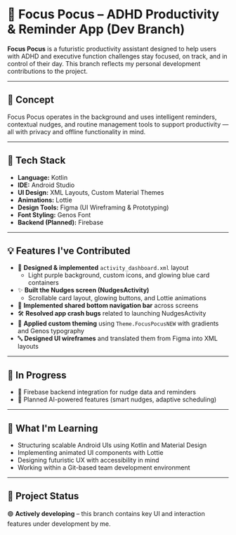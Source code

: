 # 🌟 Focus Pocus – ADHD Productivity & Reminder App (Dev Branch)

**Focus Pocus** is a futuristic productivity assistant designed to help users with ADHD and executive function challenges stay focused, on track, and in control of their day. This branch reflects my personal development contributions to the project.

---

## 🧠 Concept

Focus Pocus operates in the background and uses intelligent reminders, contextual nudges, and routine management tools to support productivity — all with privacy and offline functionality in mind.

---

## 🔧 Tech Stack

- **Language:** Kotlin
- **IDE:** Android Studio
- **UI Design:** XML Layouts, Custom Material Themes
- **Animations:** Lottie
- **Design Tools:** Figma (UI Wireframing & Prototyping)
- **Font Styling:** Genos Font
- **Backend (Planned):** Firebase

---

## 💡 Features I've Contributed

- 🎨 **Designed & implemented** `activity_dashboard.xml` layout  
   - Light purple background, custom icons, and glowing blue card containers
- ✨ **Built the Nudges screen (NudgesActivity)**  
   - Scrollable card layout, glowing buttons, and Lottie animations
- 🔁 **Implemented shared bottom navigation bar** across screens
- 🛠️ **Resolved app crash bugs** related to launching NudgesActivity
- 🧪 **Applied custom theming** using `Theme.FocusPocusNEW` with gradients and Genos typography
- 🔤 **Designed UI wireframes** and translated them from Figma into XML layouts

---

## 🚧 In Progress

- 🔄 Firebase backend integration for nudge data and reminders
- 🤖 Planned AI-powered features (smart nudges, adaptive scheduling)

---

## 🧠 What I'm Learning

- Structuring scalable Android UIs using Kotlin and Material Design
- Implementing animated UI components with Lottie
- Designing futuristic UX with accessibility in mind
- Working within a Git-based team development environment

---

## 📁 Project Status

🟢 **Actively developing** – this branch contains key UI and interaction features under development by me.

